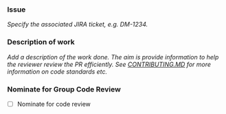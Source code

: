 ### Issue

*Specify the associated JIRA ticket, e.g. DM-1234.*

### Description of work

*Add a description of the work done. The aim is provide information to help the reviewer review the PR efficiently.
See [CONTRIBUTING.MD](CONTRIBUTING.MD) for more information on code standards etc.*

### Nominate for Group Code Review

- [ ] Nominate for code review 

